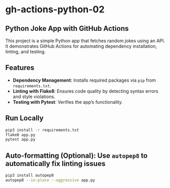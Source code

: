 # gh-actions-python-02

## Python Joke App with GitHub Actions  

This project is a simple Python app that fetches random jokes using an API. It demonstrates GitHub Actions for automating dependency installation, linting, and testing.  

## Features  

- **Dependency Management**: Installs required packages via `pip` from `requirements.txt`.  
- **Linting with Flake8**: Ensures code quality by detecting syntax errors and style violations.  
- **Testing with Pytest**: Verifies the app’s functionality.  
  

## Run Locally

```bash
pip3 install -r requirements.txt
flake8 app.py
pytest app.py
```

## Auto-formatting (Optional): Use `autopep8` to automatically fix linting issues

```bash
pip3 install autopep8
autopep8 --in-place --aggressive app.py
```
